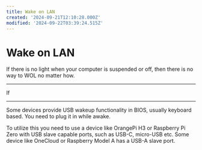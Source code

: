 ```yaml
---
title: Wake on LAN
created: '2024-09-21T12:10:28.000Z'
modified: '2024-09-22T03:39:24.515Z'
---
```


# Wake on LAN

If there is no light when your computer is suspended or off, then there is no way to WOL no matter how.

---

If

---

Some devices provide USB wakeup functionality in BIOS, usually keyboard based. You need to plug it in while awake.

To utilize this you need to use a device like OrangePi H3 or Raspberry Pi Zero with USB slave capable ports, such as USB-C, micro-USB etc. Some device like OneCloud or Raspberry Model A has a USB-A slave port.
